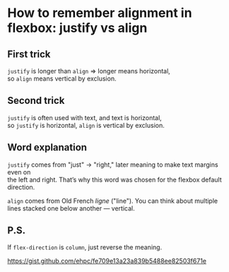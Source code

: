 # How to remember alignment in flexbox: justify vs align

## First trick

`justify` is longer than `align` ⇒ longer means horizontal,  
so `align` means vertical by exclusion.

## Second trick

`justify` is often used with text, and text is horizontal,  
so `justify` is horizontal, `align` is vertical by exclusion.

## Word explanation

`justify` comes from "just" → "right," later meaning to make text margins even on  
the left and right. That’s why this word was chosen for the flexbox default direction.

`align` comes from Old French *ligne* ("line"). You can think about multiple  
lines stacked one below another — vertical.

## P.S.

If `flex-direction` is `column`, just reverse the meaning.

https://gist.github.com/ehpc/fe709e13a23a839b5488ee82503f671e
